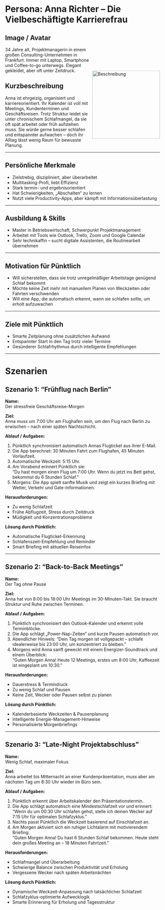 #  Persona: Anna Richter – Die Vielbeschäftigte Karrierefrau

<img src="images/Anna-Richter.jpg" style="margin-top: 130" alt="Beschreibung" align="right" width="220">

## Image / Avatar
34 Jahre alt, Projektmanagerin in einem großen Consulting-Unternehmen in Frankfurt. Immer mit Laptop, Smartphone und Coffee-to-go unterwegs. Elegant gekleidet, aber oft unter Zeitdruck.

## Kurzbeschreibung
Anna ist ehrgeizig, organisiert und karriereorientiert. Ihr Kalender ist voll mit Meetings, Kundenterminen und Geschäftsreisen. Trotz Struktur leidet sie unter chronischem Schlafmangel, da sie oft spät arbeitet oder früh aufstehen muss. Sie würde gerne besser schlafen und entspannter aufwachen – doch ihr Alltag lässt wenig Raum für bewusste Planung.

---

##  Persönliche Merkmale
- Zielstrebig, diszipliniert, aber überarbeitet  
- Multitasking-Profi, liebt Effizienz  
- Stark termin- und ergebnisorientiert  
- Hat Schwierigkeiten, „Abschalten“ zu lernen  
- Nutzt viele Productivity-Apps, aber kämpft mit Informationsüberlastung  

---

##  Ausbildung & Skills
- Master in Betriebswirtschaft, Schwerpunkt Projektmanagement  
- Arbeitet mit Tools wie Outlook, Trello, Zoom und Google Calendar  
- Sehr technikaffin – sucht digitale Assistenten, die Routinearbeit übernehmen  

---

##  Motivation für Pünktlich
- Will sicherstellen, dass sie trotz unregelmäßiger Arbeitstage genügend Schlaf bekommt  
- Möchte keine Zeit mehr mit manuellem Planen von Weckzeiten oder Fahrten verschwenden  
- Will eine App, die automatisch erkennt, wann sie schlafen sollte, um erholt aufzuwachen  

---

##  Ziele mit Pünktlich
- Smarte Zeitplanung ohne zusätzlichen Aufwand  
- Entspannter Start in den Tag trotz vieler Termine  
- Gesünderer Schlafrhythmus durch intelligente Empfehlungen  

---

# Szenarien

##  Szenario 1: “Frühflug nach Berlin”
**Name:**  
Der stressfreie Geschäftsreise-Morgen

**Ziel:**  
Anna muss um 7:00 Uhr am Flughafen sein, um den Flug nach Berlin zu erwischen – nach einer späten Nachtschicht.

**Ablauf / Aufgaben:**
1. Pünktlich synchronisiert automatisch Annas Flugticket aus ihrer E-Mail.  
2. Die App berechnet: 30 Minuten Fahrt zum Flughafen, 45 Minuten Vorlaufzeit.  
3. Automatische Weckzeit: 5:15 Uhr.  
4. Am Vorabend erinnert Pünktlich sie:  
   “Du hast morgen einen Flug um 7:00 Uhr. Wenn du jetzt ins Bett gehst, bekommst du 6 Stunden Schlaf.”  
5. Morgens: Die App spielt sanfte Musik und zeigt ein kurzes Briefing mit Wetter, Verkehr und Gate-Informationen.  

**Herausforderungen:**
- Zu wenig Schlafzeit  
- Frühe Abflugzeit, Stress durch Zeitdruck  
- Müdigkeit und Konzentrationsprobleme  

**Lösung durch Pünktlich:**
- Automatische Flugticket-Erkennung  
- Schlafenszeit-Empfehlung und Reminder  
- Smart Briefing mit aktuellen Reiseinfos  

---

##  Szenario 2: “Back-to-Back Meetings”
**Name:**  
Der Tag ohne Pause

**Ziel:**  
Anna hat von 8:00 bis 18:00 Uhr Meetings im 30-Minuten-Takt. Sie braucht Struktur und Ruhe zwischen Terminen.

**Ablauf / Aufgaben:**
1. Pünktlich synchronisiert den Outlook-Kalender und erkennt volle Terminblöcke.  
2. Die App schlägt „Power-Nap-Zeiten“ und kurze Pausen automatisch vor.  
3. Abendlicher Hinweis: “Dein Tag morgen ist vollgepackt – schlafe idealerweise bis 23:00 Uhr, um konzentriert zu bleiben.”  
4. Morgens wird Anna sanft geweckt mit einem Energizer-Soundtrack und einem Überblick:  
   “Guten Morgen Anna! Heute 12 Meetings, erstes um 8:00 Uhr, Kaffeezeit ist eingeplant um 10:30.”  

**Herausforderungen:**
- Dauerstress & Termindruck  
- Zu wenig Schlaf und Pausen  
- Keine Zeit, Wecker oder Pausen selbst zu planen  

**Lösung durch Pünktlich:**
- Kalenderbasierte Weckzeiten & Pausenplanung  
- Intelligente Energie-Management-Hinweise  
- Personalisierte Morgenbriefings  

---

##  Szenario 3: “Late-Night Projektabschluss”
**Name:**  
Wenig Schlaf, maximaler Fokus

**Ziel:**  
Anna arbeitet bis Mitternacht an einer Kundenpräsentation, muss aber am nächsten Tag um 8:30 Uhr wieder im Büro sein.

**Ablauf / Aufgaben:**
1. Pünktlich erkennt über Arbeitskalender den Präsentationstermin.  
2. Die App schlägt automatisch eine Mindestschlafzeit vor und erinnert:  
   “Wenn du um 00:30 Uhr schlafen gehst, stelle ich deinen Wecker auf 7:15 Uhr für optimalen Schlafzyklus.”  
3. Nachts passt Pünktlich die Weckzeit basierend auf Einschlafzeit an.  
4. Am Morgen aktiviert sich ein ruhiger Lichtalarm mit motivierendem Briefing:  
   “Guten Morgen Anna! Du hast 6 Stunden Schlaf bekommen. Heute steht dein großes Meeting an – 18 Minuten Fahrtzeit.”  

**Herausforderungen:**
- Schlafmangel und Überarbeitung  
- Schwierige Balance zwischen Produktivität und Erholung  
- Vergessene Wecker nach späten Arbeitsnächten  

**Lösung durch Pünktlich:**
- Dynamische Weckzeit-Anpassung nach tatsächlicher Schlafzeit  
- Schlafzyklus-optimierte Aufwecklogik  
- Smarte Erinnerung für Erholung und Tagesstruktur  

